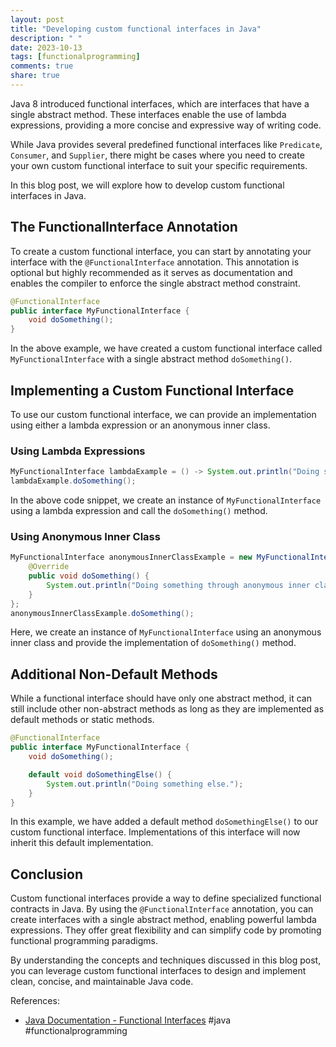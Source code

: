 ```yaml
---
layout: post
title: "Developing custom functional interfaces in Java"
description: " "
date: 2023-10-13
tags: [functionalprogramming]
comments: true
share: true
---
```


Java 8 introduced functional interfaces, which are interfaces that have a single abstract method. These interfaces enable the use of lambda expressions, providing a more concise and expressive way of writing code.

While Java provides several predefined functional interfaces like `Predicate`, `Consumer`, and `Supplier`, there might be cases where you need to create your own custom functional interface to suit your specific requirements.

In this blog post, we will explore how to develop custom functional interfaces in Java.

## The FunctionalInterface Annotation

To create a custom functional interface, you can start by annotating your interface with the `@FunctionalInterface` annotation. This annotation is optional but highly recommended as it serves as documentation and enables the compiler to enforce the single abstract method constraint.

```java
@FunctionalInterface
public interface MyFunctionalInterface {
    void doSomething();
}
```

In the above example, we have created a custom functional interface called `MyFunctionalInterface` with a single abstract method `doSomething()`.

## Implementing a Custom Functional Interface

To use our custom functional interface, we can provide an implementation using either a lambda expression or an anonymous inner class.

### Using Lambda Expressions

```java
MyFunctionalInterface lambdaExample = () -> System.out.println("Doing something through lambda expression.");
lambdaExample.doSomething();
```

In the above code snippet, we create an instance of `MyFunctionalInterface` using a lambda expression and call the `doSomething()` method.

### Using Anonymous Inner Class

```java
MyFunctionalInterface anonymousInnerClassExample = new MyFunctionalInterface() {
    @Override
    public void doSomething() {
        System.out.println("Doing something through anonymous inner class.");
    }
};
anonymousInnerClassExample.doSomething();
```

Here, we create an instance of `MyFunctionalInterface` using an anonymous inner class and provide the implementation of `doSomething()` method.

## Additional Non-Default Methods

While a functional interface should have only one abstract method, it can still include other non-abstract methods as long as they are implemented as default methods or static methods.

```java
@FunctionalInterface
public interface MyFunctionalInterface {
    void doSomething();

    default void doSomethingElse() {
        System.out.println("Doing something else.");
    }
}
```

In this example, we have added a default method `doSomethingElse()` to our custom functional interface. Implementations of this interface will now inherit this default implementation.

## Conclusion

Custom functional interfaces provide a way to define specialized functional contracts in Java. By using the `@FunctionalInterface` annotation, you can create interfaces with a single abstract method, enabling powerful lambda expressions. They offer great flexibility and can simplify code by promoting functional programming paradigms.

By understanding the concepts and techniques discussed in this blog post, you can leverage custom functional interfaces to design and implement clean, concise, and maintainable Java code.

References:
- [Java Documentation - Functional Interfaces](https://docs.oracle.com/en/java/javase/14/docs/api/java.base/java/lang/FunctionalInterface.html) #java #functionalprogramming